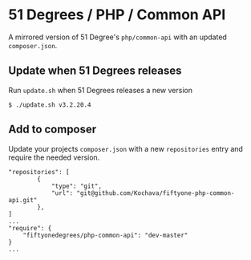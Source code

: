 # 51 Degrees / PHP / Common API

A mirrored version of 51 Degree's `php/common-api` with an updated `composer.json`.

## Update when 51 Degrees releases

Run `update.sh` when 51 Degrees releases a new version

```
$ ./update.sh v3.2.20.4
```

## Add to composer

Update your projects `composer.json` with a new `repositories` entry and require
the needed version.

```
"repositories": [
        {
            "type": "git",
            "url": "git@github.com/Kochava/fiftyone-php-common-api.git"
        },
]
...
"require": {
    "fiftyonedegrees/php-common-api": "dev-master"
}
...
```
